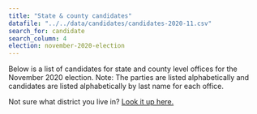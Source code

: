 ```yaml
---
title: "State & county candidates"
datafile: "../../data/candidates/candidates-2020-11.csv"
search_for: candidate
search_column: 4
election: november-2020-election
---
```


Below is a list of candidates for state and county level offices for the November 2020 election. Note: The parties are listed alphabetically and candidates are listed alphabetically by last name for each office.

Not sure what district you live in? [Look it up here.](https://www1.maine.gov/portal/government/edemocracy/voter_lookup.php)
